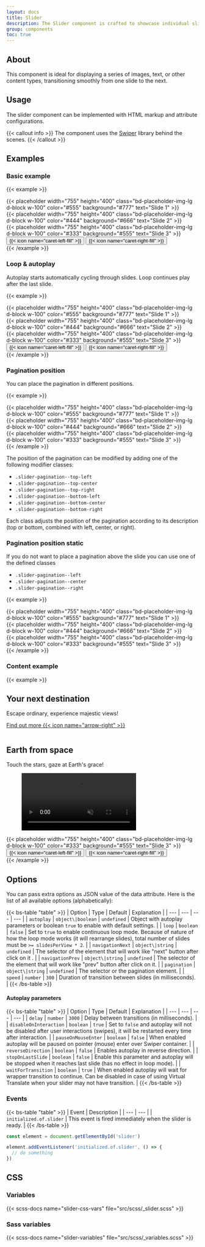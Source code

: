 ```yaml
---
layout: docs
title: Slider
description: The Slider component is crafted to showcase individual slides with a fade transition effect.
group: components
toc: true
---
```


## About
This component is ideal for displaying a series of images, text, or other content types, transitioning smoothly from one slide to the next.

## Usage
The slider component can be implemented with HTML markup and attribute configurations.

{{< callout info >}}
The component uses the [Swiper](https://swiperjs.com/) library behind the scenes.
{{< /callout >}}

## Examples

### Basic example

{{< example >}}
<div class="slider">
  <div class="swiper" data-of-slider='{
      "pagination": "#slider-pagination-1",
      "navigationNext": "#slider-btn-next-1",
      "navigationPrev": "#slider-btn-prev-1"
  }'>
    <div class="swiper-wrapper">
      <div class="swiper-slide">
        {{< placeholder width="755" height="400" class="bd-placeholder-img-lg d-block w-100" color="#555" background="#777" text="Slide 1" >}}
      </div>
      <div class="swiper-slide">
        {{< placeholder width="755" height="400" class="bd-placeholder-img-lg d-block w-100" color="#444" background="#666" text="Slide 2" >}}
      </div>
      <div class="swiper-slide">
        {{< placeholder width="755" height="400" class="bd-placeholder-img-lg d-block w-100" color="#333" background="#555" text="Slide 3" >}}
      </div>
    </div>
  </div>

  <div class="slider-pagination slider-pagination--bottom-center" id="slider-pagination-1"></div>

  <div class="slider-navigation">
     <button type="button" class="slider-button-prev btn btn-square btn-primary" id="slider-btn-prev-1">
      {{< icon name="caret-left-fill" >}}
    </button>
    <button type="button" class="slider-button-next btn btn-square btn-primary" id="slider-btn-next-1">
      {{< icon name="caret-right-fill" >}}
    </button>
  </div>
</div>
{{< /example >}}

### Loop & autoplay
Autoplay starts automatically cycling through slides. Loop continues play after the last slide.

{{< example >}}
<div class="slider">
  <div class="swiper" data-of-slider='{
      "autoplay": true,
      "loop": true,
      "speed": 600,
      "pagination": "#slider-pagination-2",
      "navigationNext": "#slider-btn-next-2",
      "navigationPrev": "#slider-btn-prev-2"
  }'>
    <div class="swiper-wrapper">
      <div class="swiper-slide">
        {{< placeholder width="755" height="400" class="bd-placeholder-img-lg d-block w-100" color="#555" background="#777" text="Slide 1" >}}
      </div>
      <div class="swiper-slide">
        {{< placeholder width="755" height="400" class="bd-placeholder-img-lg d-block w-100" color="#444" background="#666" text="Slide 2" >}}
      </div>
      <div class="swiper-slide">
        {{< placeholder width="755" height="400" class="bd-placeholder-img-lg d-block w-100" color="#333" background="#555" text="Slide 3" >}}
      </div>
    </div>
  </div>

  <div class="slider-pagination slider-pagination--bottom-center" id="slider-pagination-2"></div>

  <div class="slider-navigation">
     <button type="button" class="slider-button-prev btn btn-square btn-primary" id="slider-btn-prev-2">
      {{< icon name="caret-left-fill" >}}
    </button>
    <button type="button" class="slider-button-next btn btn-square btn-primary" id="slider-btn-next-2">
      {{< icon name="caret-right-fill" >}}
    </button>
  </div>
</div>
{{< /example >}}

### Pagination position
You can place the pagination in different positions.

{{< example >}}
<div class="slider">
  <div class="swiper" data-of-slider='{
      "pagination": "#slider-pagination-3"
  }'>
    <div class="swiper-wrapper">
      <div class="swiper-slide">
        {{< placeholder width="755" height="400" class="bd-placeholder-img-lg d-block w-100" color="#555" background="#777" text="Slide 1" >}}
      </div>
      <div class="swiper-slide">
        {{< placeholder width="755" height="400" class="bd-placeholder-img-lg d-block w-100" color="#444" background="#666" text="Slide 2" >}}
      </div>
      <div class="swiper-slide">
        {{< placeholder width="755" height="400" class="bd-placeholder-img-lg d-block w-100" color="#333" background="#555" text="Slide 3" >}}
      </div>
    </div>
  </div>

  <div id="slider-pagination-3" class="slider-pagination slider-pagination--top-right"></div>
</div>
{{< /example >}}

The position of the pagination can be modified by adding one of the following modifier classes:

- `.slider-pagination--top-left`
- `.slider-pagination--top-center`
- `.slider-pagination--top-right`
- `.slider-pagination--bottom-left`
- `.slider-pagination--bottom-center`
- `.slider-pagination--bottom-right`

Each class adjusts the position of the pagination according to its description (top or bottom, combined with left, center, or right).

### Pagination position static
If you do not want to place a pagination above the slide you can use one of the defined classes

- `.slider-pagination--left`
- `.slider-pagination--center`
- `.slider-pagination--right`

{{< example >}}
<div class="slider">
  <div class="swiper" data-of-slider='{
      "pagination": "#slider-pagination-3-static"
  }'>
    <div class="swiper-wrapper">
      <div class="swiper-slide">
        {{< placeholder width="755" height="400" class="bd-placeholder-img-lg d-block w-100" color="#555" background="#777" text="Slide 1" >}}
      </div>
      <div class="swiper-slide">
        {{< placeholder width="755" height="400" class="bd-placeholder-img-lg d-block w-100" color="#444" background="#666" text="Slide 2" >}}
      </div>
      <div class="swiper-slide">
        {{< placeholder width="755" height="400" class="bd-placeholder-img-lg d-block w-100" color="#333" background="#555" text="Slide 3" >}}
      </div>
    </div>
  </div>

  <div id="slider-pagination-3-static" class="slider-pagination slider-pagination--center"></div>
</div>
{{< /example >}}

### Content example
{{< example >}}
<div class="slider">
  <div class="swiper" data-of-slider='{
      "loop": true,
      "pagination": "#slider-pagination-4",
      "navigationNext": "#slider-btn-next-4",
      "navigationPrev": "#slider-btn-prev-4"
  }'>
    <div class="swiper-wrapper">
      <div class="swiper-slide">
        <div class="wrapper">
          <div class="wrapper-content pt-5 pb-5 ps-5 pe-5 text-center" style="--bs-wrapper-color: #fff">
            <h2>Your next destination</h2>
            <p>Escape ordinary, experience majestic views!</p>
            <p>
              <a href="#" class="btn btn-light btn-sm icon-link">Find out more {{< icon name="arrow-right" >}}</a>
            </p>
          </div>
          <div class="wrapper-bg-media">
            <figure>
              <img src="assets/media/sample-image.jpg" alt="">
            </figure>
          </div>
        </div>
      </div>
      <div class="swiper-slide">
        <div class="wrapper">
          <div class="wrapper-content text-center" style="--bs-wrapper-color: #fff">
            <h2>Earth from space</h2>
            <p>Touch the stars, gaze at Earth's grace!</p>
          </div>
          <div class="wrapper-bg-media">
            <figure>
              <video autoplay muted playsinline loop>
                <source src="assets/media/sample-video.mp4" type="video/mp4">
                <source src="assets/media/sample-video.ogg" type="video/ogg">
              </video>
            </figure>
          </div>
        </div>
      </div>
      <div class="swiper-slide">
        {{< placeholder width="755" height="400" class="bd-placeholder-img-lg d-block w-100" color="#333" background="#555" text="Slide 3" >}}
      </div>
    </div>
  </div>

  <div class="slider-pagination slider-pagination--bottom-center" id="slider-pagination-4"></div>

  <div class="slider-navigation">
     <button type="button" class="slider-button-prev btn btn-square btn-primary" id="slider-btn-prev-4">
      {{< icon name="caret-left-fill" >}}
    </button>
    <button type="button" class="slider-button-next btn btn-square btn-primary" id="slider-btn-next-4">
      {{< icon name="caret-right-fill" >}}
    </button>
  </div>
</div>
{{< /example >}}

## Options

You can pass extra options as JSON value of the data attribute. Here is the list of all available options (alphabetically):

{{< bs-table "table" >}}
| Option | Type | Default | Explanation |
| --- | --- | --- | --- |
| `autoplay` | `object\|boolean` | `undefined` | Object with autoplay parameters or boolean `true` to enable with default settings. |
| `loop` | `boolean` | `false` | Set to `true` to enable continuous loop mode. Because of nature of how the loop mode works (it will rearrange slides), total number of slides must be `>= slidesPerView * 2`. |
| `navigationNext` | `object\|string` | `undefined` | The selector of the element that will work like "next" button after click on it . |
| `navigationPrev` | `object\|string` | `undefined` | The selector of the element that will work like "prev" button after click on it. |
| `pagination` | `object\|string` | `undefined` | The selector or the pagination element. |
| `speed` | `number` | `300` | Duration of transition between slides (in milliseconds). |
{{< /bs-table >}}

#### Autoplay parameters

{{< bs-table "table" >}}
| Option | Type | Default | Explanation |
| --- | --- | --- | --- |
| `delay` | `number` | `3000` | Delay between transitions (in milliseconds). |
| `disableOnInteraction` | `boolean` | `true` | Set to `false` and autoplay will not be disabled after user interactions (swipes), it will be restarted every time after interaction. |
| `pauseOnMouseEnter` | `boolean` | `false` | When enabled autoplay will be paused on pointer (mouse) enter over Swiper container. |
| `reverseDirection` | `boolean` | `false` | Enables autoplay in reverse direction. |
| `stopOnLastSlide` | `boolean` | `false` | Enable this parameter and autoplay will be stopped when it reaches last slide (has no effect in loop mode). |
| `waitForTransition` | `boolean` | `true` | When enabled autoplay will wait for wrapper transition to continue. Can be disabled in case of using Virtual Translate when your slider may not have transition. |
{{< /bs-table >}}

### Events

{{< bs-table "table" >}}
| Event | Description |
| --- | --- |
| `initialized.of.slider` | This event is fired immediately when the slider is ready. |
{{< /bs-table >}}

```js
const element = document.getElementById('slider')

element.addEventListener('initialized.of.slider', () => {
  // do something
})
```

## CSS

### Variables

{{< scss-docs name="slider-css-vars" file="src/scss/_slider.scss" >}}

### Sass variables

{{< scss-docs name="slider-variables" file="src/scss/_variables.scss" >}}
